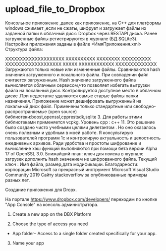# upload_file_to_Dropbox


Консольное приложение ,далее как приложение, на С++ для платформы windows сжимает ,если не сжаты, шифрует и загружает файлы из заданной папки в облачный диск:
Dropbox через RESTAPI диска.
Ранее загруженные файлы регистрируются в журнале (БД SQLite3).
Настройки приложения заданы в  файле <ИмяПриложения.xml>
Структура файла:
<?xml version="1.0" encoding="utf-8"?>
<root>
	<accessToken>XXXXXXXXXXXXXXXXXXXX</accessToken>
	<destPath>XXXXXXXXXX</destPath>
	<sourcePath>XXXXXXXX</sourcePath>
	<password>XXXXXXXXXX</password>
	<ID>XXXXXXXXXXXXXXXXXXX</ID>
	<iter>XXXXX</iter>
	<logfile>XXXXXXXXXXXX</logfile>
	<sqlite>XXXXXXXXXXXXXX</sqlite>	
</root>
Загружаются только новые или измененные файлы.
Сравниваются hash значения загруженного и локального файла.
При совпадении файл считается загруженным.
Hash значение загруженного файла вычисляется облачным сервисом,что позволяет избегать выгрузки файла на локальный диск.
Контролируется доступное место в облачном диске .При недостатке удаляются самые старые файлы папки назначения.
Приложение может дешифровать выгруженный на локальный диск файл.
Применены только стандартные или свободно-распространяемые (open source) библиотеки:boost,openssl,cpprestsdk,sqlite 3.
Для работы этими библиотеками применяется vcpkg.
Уровень cpp : с++ 11.
Это решение было создано чисто учебными целями дилетантом .
Но оно оказалось очень полезным и удобным в моей работе.
Я консультирую пользователей программ 1с и контролирую актуальность и целостность ежедневных архивов.
Ради удобства и простоты шифрование и вычисление хэш функций выполняются при помощи  бета версии Alpha 17 of OpenSSL 3.0.
Ближайший план: ключ для поиска в журнале загрузек дополнить hash значением не шифрованного файла.
Текущий ключ : Имя файла, размер,дата модификации.
Благодарности:
корпорации  Microsoft за прекрасный инструмент Microsoft Visual Studio Community 2019
Сайту stackoverflow за опубликованные примеры разных лет.

Создание приложения для Dropx.

На портале https://www.dropbox.com/developers/ переходим по кнопке "App Console" на консоль администратора.

1. Create a new app on the DBX Platform

2. Choose the type of access you need

 - App folder– Access to a single folder created specifically for your app.

3. Name your app
   

